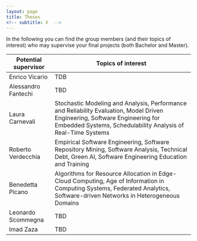 ```yaml
---
layout: page
title: Theses
<!-- subtitle: X  -->
---
```


In the following you can find the group members (and their topics of interest) who may supervise your final projects (both Bachelor and Master).

| Potential supervisor | Topics of interest |
| --- | --- |
| Enrico Vicario | TDB |
| Alessandro Fantechi | TBD |
| Laura Carnevali | Stochastic Modeling and Analysis, Performance and Reliability Evaluation, Model Driven Engineering, Software Engineering for Embedded Systems, Schedulability Analysis of Real-Time Systems |
| Roberto Verdecchia | Empirical Software Engineering, Software Repository Mining, Software Analysis, Technical Debt, Green AI, Software Engineering Education and Training |
| Benedetta Picano | Algorithms for Resource Allocation in Edge-Cloud Computing, Age of Information in Computing Systems, Federated Analytics, Software-driven Networks in Heterogeneous Domains |
| Leonardo Scommegna | TBD |
| Imad Zaza | TBD |

